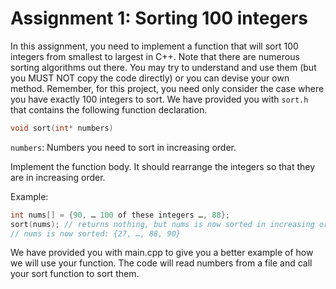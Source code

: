 # Assignment 1: Sorting 100 integers

In this assignment, you need to implement a function that will sort 100
integers from smallest to largest in C++. Note that there are numerous sorting
algorithms out there. You may try to understand and use them (but you MUST
NOT copy the code directly) or you can devise your own method. Remember,
for this project, you need only consider the case where you have exactly 100
integers to sort.
We have provided you with ```sort.h``` that contains the following function
declaration.
```c++
void sort(int* numbers)
```
``` numbers ```: Numbers you need to sort in increasing order.

Implement the function body. It should rearrange the integers so that they are
in increasing order.

Example:
```c++
int nums[] = {90, … 100 of these integers …, 88};
sort(nums); // returns nothing, but nums is now sorted in increasing order. 
// nums is now sorted: {27, …, 88, 90}
```
We have provided you with main.cpp to give you a better example of how
we will use your function. The code will read numbers from a file and call your
sort function to sort them.